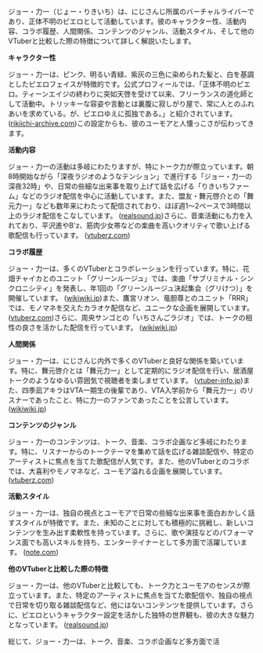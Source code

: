 ジョー・力一（じょー・りきいち）は、にじさんじ所属のバーチャルライバーであり、正体不明のピエロとして活動しています。彼のキャラクター性、活動内容、コラボ履歴、人間関係、コンテンツのジャンル、活動スタイル、そして他のVTuberと比較した際の特徴について詳しく解説いたします。

**キャラクター性**

ジョー・力一は、ピンク、明るい青緑、紫灰の三色に染められた髪と、白を基調としたピエロフェイスが特徴的です。公式プロフィールでは、「正体不明のピエロ。ティーンエイジの終わりに突如天啓を受けて以来、フリーランスの道化師として活動中。トリッキーな容姿や言動とは裏腹に寂しがり屋で、常に人とのふれあいを求めている。が、ピエロゆえに孤独である。」と紹介されています。 ([rikiichi-archive.com](https://rikiichi-archive.com/profile?utm_source=openai))この設定からも、彼のユーモアと人懐っこさが伝わってきます。

**活動内容**

ジョー・力一の活動は多岐にわたりますが、特にトーク力が際立っています。朝8時開始ながら「深夜ラジオのようなテンション」で進行する「ジョー・力一の深夜32時」や、日常の些細な出来事を取り上げて話を広げる「りきいちファーム」などのラジオ配信を中心に活動しています。また、盟友・舞元啓介との「舞元力一」なども数年来にわたって配信されており、ほぼ週1〜2ペースで3時間以上のラジオ配信をこなしています。 ([realsound.jp](https://realsound.jp/tech/2021/09/post-862397.html?utm_source=openai))さらに、音楽活動にも力を入れており、平沢進やB'z、筋肉少女帯などの楽曲を高いクオリティで歌い上げる歌配信も行っています。 ([vtuberz.com](https://vtuberz.com/joe-rikiichi/?utm_source=openai))

**コラボ履歴**

ジョー・力一は、多くのVTuberとコラボレーションを行っています。特に、花畑チャイカとのユニット「グリーンルージュ」では、楽曲「サブリミナル・シンクロニシティ」を発表し、年1回の「グリーンルージュ決起集会（グリけつ）」を開催しています。 ([wikiwiki.jp](https://wikiwiki.jp/nijisanji/%E3%82%B8%E3%83%A7%E3%83%BC%E3%83%BB%E5%8A%9B%E4%B8%80/%E8%A9%B3%E3%81%97%E3%81%8F%E7%9F%A5%E3%82%8A%E3%81%9F%E3%81%84?utm_source=openai))また、鷹宮リオン、竜胆尊とのユニット「RRR」では、モノマネを交えたカラオケ配信など、ユニークな企画を展開しています。 ([vtuberz.com](https://vtuberz.com/joe-rikiichi/?utm_source=openai))さらに、周央サンゴとの「いちさんごラジオ」では、トークの相性の良さを活かした配信を行っています。 ([wikiwiki.jp](https://wikiwiki.jp/nijisanji/%E3%82%B8%E3%83%A7%E3%83%BC%E3%83%BB%E5%8A%9B%E4%B8%80/%E8%A9%B3%E3%81%97%E3%81%8F%E7%9F%A5%E3%82%8A%E3%81%9F%E3%81%84?utm_source=openai))

**人間関係**

ジョー・力一は、にじさんじ内外で多くのVTuberと良好な関係を築いています。特に、舞元啓介とは「舞元力一」として定期的にラジオ配信を行い、居酒屋トークのようなゆるい雰囲気で視聴者を楽しませています。 ([vtuber-info.jp](https://vtuber-info.jp/column/1534/?utm_source=openai))また、四季凪アキラはVTA一期生の後輩であり、VTA入学前から「舞元力一」のリスナーであったこと、特に力一のファンであったことを公言しています。 ([wikiwiki.jp](https://wikiwiki.jp/nijisanji/%E3%82%B8%E3%83%A7%E3%83%BC%E3%83%BB%E5%8A%9B%E4%B8%80/%E8%A9%B3%E3%81%97%E3%81%8F%E7%9F%A5%E3%82%8A%E3%81%9F%E3%81%84?utm_source=openai))

**コンテンツのジャンル**

ジョー・力一のコンテンツは、トーク、音楽、コラボ企画など多岐にわたります。特に、リスナーからのトークテーマを集めて話を広げる雑談配信や、特定のアーティストに焦点を当てた歌配信が人気です。また、他のVTuberとのコラボでは、大喜利やモノマネなど、ユーモア溢れる企画を展開しています。 ([vtuberz.com](https://vtuberz.com/joe-rikiichi/?utm_source=openai))

**活動スタイル**

ジョー・力一は、独自の視点とユーモアで日常の些細な出来事を面白おかしく話すスタイルが特徴です。また、未知のことに対しても積極的に挑戦し、新しいコンテンツを生み出す柔軟性を持っています。さらに、歌や演技などのパフォーマンス面でも高いスキルを持ち、エンターテイナーとして多方面で活躍しています。 ([note.com](https://note.com/out_of_parade/n/n3d7c80670280?utm_source=openai))

**他のVTuberと比較した際の特徴**

ジョー・力一は、他のVTuberと比較しても、トーク力とユーモアのセンスが際立っています。また、特定のアーティストに焦点を当てた歌配信や、独自の視点で日常を切り取る雑談配信など、他にはないコンテンツを提供しています。さらに、ピエロというキャラクター設定を活かした独特の世界観も、彼の大きな魅力となっています。 ([realsound.jp](https://realsound.jp/tech/2021/09/post-862397.html?utm_source=openai))

総じて、ジョー・力一は、トーク、音楽、コラボ企画など多方面で活 